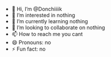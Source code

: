 - 👋 Hi, I’m @Donchiiiik
- 👀 I’m interested in nothing
- 🌱 I’m currently learning nothing
- 💞️ I’m looking to collaborate on nothing 
- 📫 How to reach me you cant
- 😄 Pronouns: no
- ⚡ Fun fact: no

<!---
Donchiiiik/Donchiiiik is a ✨ special ✨ repository because its `README.md` (this file) appears on your GitHub profile.
You can click the Preview link to take a look at your changes.
--->
